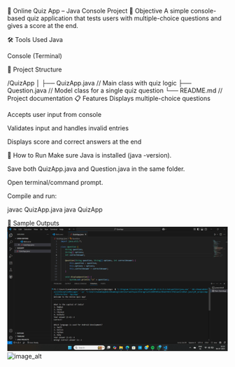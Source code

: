 📘 Online Quiz App – Java Console Project
🎯 Objective
A simple console-based quiz application that tests users with multiple-choice questions and gives a score at the end.

🛠️ Tools Used
Java

Console (Terminal)

📂 Project Structure

/QuizApp
│
├── QuizApp.java       // Main class with quiz logic
├── Question.java      // Model class for a single quiz question
└── README.md          // Project documentation
📋 Features
Displays multiple-choice questions

Accepts user input from console

Validates input and handles invalid entries

Displays score and correct answers at the end

🚀 How to Run
Make sure Java is installed (java -version).

Save both QuizApp.java and Question.java in the same folder.

Open terminal/command prompt.

Compile and run:

javac QuizApp.java
java QuizApp

🧠 Sample Outputs
![image_alt](https://github.com/tanu-pande/Quiz-App/blob/e80baf33e822b5b1ac601654c8a1dab33659b456/Screenshot%202025-07-06%20163233.png)
![image_alt]()
